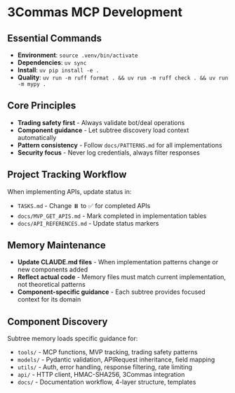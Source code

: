 # 3Commas MCP Development

## Essential Commands
- **Environment**: `source .venv/bin/activate`
- **Dependencies**: `uv sync`
- **Install**: `uv pip install -e .`
- **Quality**: `uv run -m ruff format . && uv run -m ruff check . && uv run -m mypy .`

## Core Principles
- **Trading safety first** - Always validate bot/deal operations
- **Component guidance** - Let subtree discovery load context automatically
- **Pattern consistency** - Follow `docs/PATTERNS.md` for all implementations
- **Security focus** - Never log credentials, always filter responses

## Project Tracking Workflow
When implementing APIs, update status in:
- `TASKS.md` - Change ⏸️ to ✅ for completed APIs
- `docs/MVP_GET_APIS.md` - Mark completed in implementation tables
- `docs/API_REFERENCES.md` - Update status markers

## Memory Maintenance
- **Update CLAUDE.md files** - When implementation patterns change or new components added
- **Reflect actual code** - Memory files must match current implementation, not theoretical patterns
- **Component-specific guidance** - Each subtree provides focused context for its domain

## Component Discovery
Subtree memory loads specific guidance for:
- `tools/` - MCP functions, MVP tracking, trading safety patterns
- `models/` - Pydantic validation, APIRequest inheritance, field mapping
- `utils/` - Auth, error handling, response filtering, rate limiting
- `api/` - HTTP client, HMAC-SHA256, 3Commas integration
- `docs/` - Documentation workflow, 4-layer structure, templates